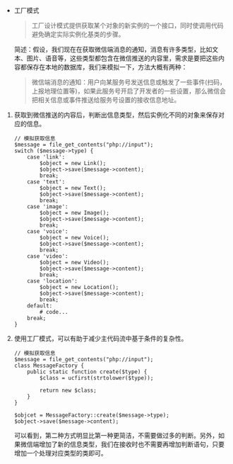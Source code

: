* 工厂模式
	> 工厂设计模式提供获取某个对象的新实例的一个接口，同时使调用代码避免确定实际实例化基类的步骤。

    简述：假设，我们现在在获取微信端消息的通知，消息有许多类型，比如文本、图片、语音等，这些类型都包含在微信推送的内容里，需求是要把这些内容都保存在本地的数据库，我们来模拟一下，方法大概有两种：
    > 微信端消息的通知：用户向某服务号发送信息或触发了一些事件(扫码，上报地理位置等)，如果此服务号开启了开发者的一些设置，那么微信会把相关信息或事件推送给服务号设置的接收信息地址。


1. 获取到微信推送的内容后，判断出信息类型，然后实例化不同的对象来保存对应的信息。

    ```
    // 模拟获取信息
    $message = file_get_contents("php://input");
    switch ($message->type) {
        case 'link':
            $object = new Link();
            $object->save($message->content);
            break;
        case 'text':
            $object = new Text();
            $object->save($message->content);
            break;
        case 'image':
            $object = new Image();
            $object->save($message->content);
            break;
        case 'voice':
            $object = new Voice();
            $object->save($message->content);
            break;
        case 'video':
            $object = new Video();
            $object->save($message->content);
            break;
        case 'location':
            $object = new Location();
            $object->save($message->content);
            break;
        default:
            # code...
        break;
    }
    ```

2. 使用工厂模式，可以有助于减少主代码流中基于条件的复杂性。

    ```
    // 模拟获取信息
    $message = file_get_contents("php://input");
    class MessageFactory {
        public static function create($type) {
            $class = ucfirst(strtolower($type));

            return new $class;
        }
    }

    $objcet = MessageFactory::create($message->type);
    $object->save($message->content);
    ```

    可以看到，第二种方式明显比第一种更简洁，不需要做过多的判断。另外，如果微信端增加了新的信息类型，我们在接收时也不需要再增加判断语句，只要增加一个处理对应类型的类即可。